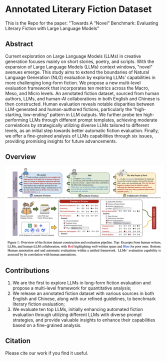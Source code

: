 # Annotated Literary Fiction Dataset
This is the Repo for the paper: "Towards A “Novel” Benchmark: Evaluating Literary Fiction with Large Language Models"
## Abstract
Current exploration on Large Language Models (LLMs) in creative generation focuses mainly on short stories, poetry, and scripts. With the expansion of Large Language Models (LLMs) context windows, "novel" avenues emerge. This study aims to extend the boundaries of Natural Language Generation (NLG) evaluation by exploring LLMs' capabilities in more challenging long-form fiction. We propose a new multi-level evaluation framework that incorporates ten metrics across the Macro, Meso, and Micro levels. An annotated fiction dataset, sourced from human authors, LLMs, and human-AI collaborations in both English and Chinese is then constructed. Human evaluation reveals notable disparities between LLM-generated and human-authored fictions, particularly the “high-starting, low-ending” pattern in LLM outputs. We further probe ten high-performing LLMs through different prompt templates, achieving moderate correlations by strategically utilizing diverse LLMs tailored to different levels, as an initial step towards better automatic fiction evaluation. Finally, we offer a fine-grained analysis of LLMs capabilities through six issues, providing promising insights for future advancements.

## Overview
<img src="https://github.com/wenqing-01/Fiction_Eval/blob/main/fig_overview.jpg" alt="image" width="700"/>

## Contributions
1. We are the first to explore LLMs in long-form fiction evaluation and propose a multi-level framework for quantitative analysis;
2. We release an annotated fiction dataset with various sources in both English and Chinese, along with our refined guidelines, to benchmark literary fiction evaluation;
3. We evaluate ten top LLMs, initially enhancing automated fiction evaluation through utilizing different LLMs with diverse prompt strategies, and provide valuable insights to enhance their capabilities based on a fine-grained analysis.

## Citation
Please cite our work if you find it useful.

